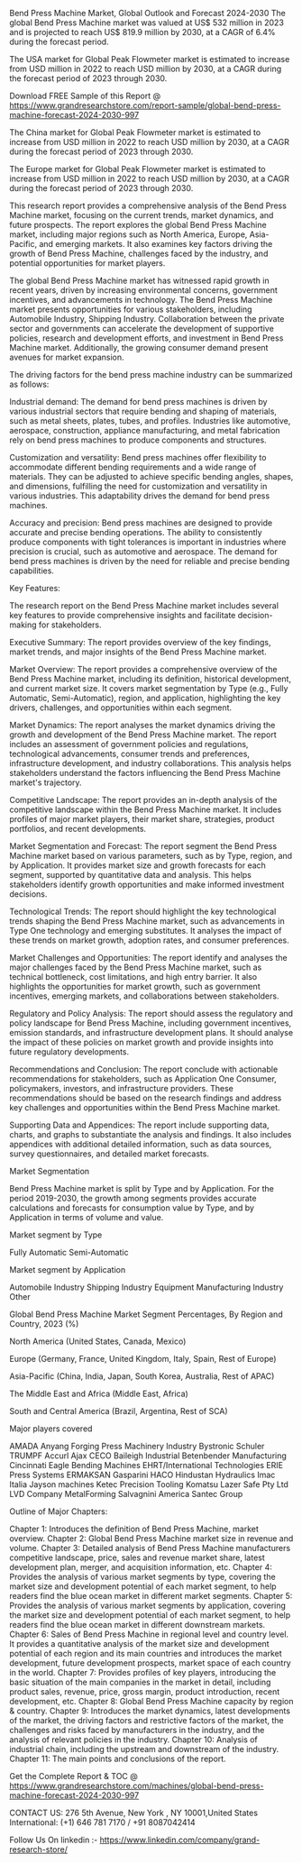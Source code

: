 Bend Press Machine Market, Global Outlook and Forecast 2024-2030
The global Bend Press Machine market was valued at US$ 532 million in 2023 and is projected to reach US$ 819.9 million by 2030, at a CAGR of 6.4% during the forecast period.

The USA market for Global Peak Flowmeter market is estimated to increase from USD million in 2022 to reach USD million by 2030, at a CAGR during the forecast period of 2023 through 2030.

Download FREE Sample of this Report @ https://www.grandresearchstore.com/report-sample/global-bend-press-machine-forecast-2024-2030-997

The China market for Global Peak Flowmeter market is estimated to increase from USD million in 2022 to reach USD million by 2030, at a CAGR during the forecast period of 2023 through 2030.

The Europe market for Global Peak Flowmeter market is estimated to increase from USD million in 2022 to reach USD million by 2030, at a CAGR during the forecast period of 2023 through 2030.

This research report provides a comprehensive analysis of the Bend Press Machine market, focusing on the current trends, market dynamics, and future prospects. The report explores the global Bend Press Machine market, including major regions such as North America, Europe, Asia-Pacific, and emerging markets. It also examines key factors driving the growth of Bend Press Machine, challenges faced by the industry, and potential opportunities for market players.

The global Bend Press Machine market has witnessed rapid growth in recent years, driven by increasing environmental concerns, government incentives, and advancements in technology. The Bend Press Machine market presents opportunities for various stakeholders, including Automobile Industry, Shipping Industry. Collaboration between the private sector and governments can accelerate the development of supportive policies, research and development efforts, and investment in Bend Press Machine market. Additionally, the growing consumer demand present avenues for market expansion.

The driving factors for the bend press machine industry can be summarized as follows:

Industrial demand: The demand for bend press machines is driven by various industrial sectors that require bending and shaping of materials, such as metal sheets, plates, tubes, and profiles. Industries like automotive, aerospace, construction, appliance manufacturing, and metal fabrication rely on bend press machines to produce components and structures.

Customization and versatility: Bend press machines offer flexibility to accommodate different bending requirements and a wide range of materials. They can be adjusted to achieve specific bending angles, shapes, and dimensions, fulfilling the need for customization and versatility in various industries. This adaptability drives the demand for bend press machines.

Accuracy and precision: Bend press machines are designed to provide accurate and precise bending operations. The ability to consistently produce components with tight tolerances is important in industries where precision is crucial, such as automotive and aerospace. The demand for bend press machines is driven by the need for reliable and precise bending capabilities.

Key Features:

The research report on the Bend Press Machine market includes several key features to provide comprehensive insights and facilitate decision-making for stakeholders.

Executive Summary: The report provides overview of the key findings, market trends, and major insights of the Bend Press Machine market.

Market Overview: The report provides a comprehensive overview of the Bend Press Machine market, including its definition, historical development, and current market size. It covers market segmentation by Type (e.g., Fully Automatic, Semi-Automatic), region, and application, highlighting the key drivers, challenges, and opportunities within each segment.

Market Dynamics: The report analyses the market dynamics driving the growth and development of the Bend Press Machine market. The report includes an assessment of government policies and regulations, technological advancements, consumer trends and preferences, infrastructure development, and industry collaborations. This analysis helps stakeholders understand the factors influencing the Bend Press Machine market's trajectory.

Competitive Landscape: The report provides an in-depth analysis of the competitive landscape within the Bend Press Machine market. It includes profiles of major market players, their market share, strategies, product portfolios, and recent developments.

Market Segmentation and Forecast: The report segment the Bend Press Machine market based on various parameters, such as by Type, region, and by Application. It provides market size and growth forecasts for each segment, supported by quantitative data and analysis. This helps stakeholders identify growth opportunities and make informed investment decisions.

Technological Trends: The report should highlight the key technological trends shaping the Bend Press Machine market, such as advancements in Type One technology and emerging substitutes. It analyses the impact of these trends on market growth, adoption rates, and consumer preferences.

Market Challenges and Opportunities: The report identify and analyses the major challenges faced by the Bend Press Machine market, such as technical bottleneck, cost limitations, and high entry barrier. It also highlights the opportunities for market growth, such as government incentives, emerging markets, and collaborations between stakeholders.

Regulatory and Policy Analysis: The report should assess the regulatory and policy landscape for Bend Press Machine, including government incentives, emission standards, and infrastructure development plans. It should analyse the impact of these policies on market growth and provide insights into future regulatory developments.

Recommendations and Conclusion: The report conclude with actionable recommendations for stakeholders, such as Application One Consumer, policymakers, investors, and infrastructure providers. These recommendations should be based on the research findings and address key challenges and opportunities within the Bend Press Machine market.

Supporting Data and Appendices: The report include supporting data, charts, and graphs to substantiate the analysis and findings. It also includes appendices with additional detailed information, such as data sources, survey questionnaires, and detailed market forecasts.

Market Segmentation

Bend Press Machine market is split by Type and by Application. For the period 2019-2030, the growth among segments provides accurate calculations and forecasts for consumption value by Type, and by Application in terms of volume and value.

Market segment by Type

Fully Automatic
Semi-Automatic

Market segment by Application

Automobile Industry
Shipping Industry
Equipment Manufacturing Industry
Other

Global Bend Press Machine Market Segment Percentages, By Region and Country, 2023 (%)

North America (United States, Canada, Mexico)

Europe (Germany, France, United Kingdom, Italy, Spain, Rest of Europe)

Asia-Pacific (China, India, Japan, South Korea, Australia, Rest of APAC)

The Middle East and Africa (Middle East, Africa)

South and Central America (Brazil, Argentina, Rest of SCA)

Major players covered

AMADA
Anyang Forging Press Machinery Industry
Bystronic
Schuler
TRUMPF
Accurl
Ajax CECO
Baileigh Industrial
Betenbender Manufacturing
Cincinnati
Eagle Bending Machines
EHRT/International
Technologies
ERIE Press Systems
ERMAKSAN
Gasparini
HACO
Hindustan Hydraulics
Imac Italia
Jayson machines
Ketec Precision Tooling
Komatsu
Lazer Safe Pty Ltd
LVD Company
MetalForming
Salvagnini America
Santec Group

Outline of Major Chapters:

Chapter 1: Introduces the definition of Bend Press Machine, market overview.
Chapter 2: Global Bend Press Machine market size in revenue and volume.
Chapter 3: Detailed analysis of Bend Press Machine manufacturers competitive landscape, price, sales and revenue market share, latest development plan, merger, and acquisition information, etc.
Chapter 4: Provides the analysis of various market segments by type, covering the market size and development potential of each market segment, to help readers find the blue ocean market in different market segments.
Chapter 5: Provides the analysis of various market segments by application, covering the market size and development potential of each market segment, to help readers find the blue ocean market in different downstream markets.
Chapter 6: Sales of Bend Press Machine in regional level and country level. It provides a quantitative analysis of the market size and development potential of each region and its main countries and introduces the market development, future development prospects, market space of each country in the world.
Chapter 7: Provides profiles of key players, introducing the basic situation of the main companies in the market in detail, including product sales, revenue, price, gross margin, product introduction, recent development, etc.
Chapter 8: Global Bend Press Machine capacity by region & country.
Chapter 9: Introduces the market dynamics, latest developments of the market, the driving factors and restrictive factors of the market, the challenges and risks faced by manufacturers in the industry, and the analysis of relevant policies in the industry.
Chapter 10: Analysis of industrial chain, including the upstream and downstream of the industry.
Chapter 11: The main points and conclusions of the report.

Get the Complete Report & TOC @ https://www.grandresearchstore.com/machines/global-bend-press-machine-forecast-2024-2030-997

CONTACT US:
276 5th Avenue, New York , NY 10001,United States
International: (+1) 646 781 7170 / +91 8087042414

Follow Us On linkedin :- https://www.linkedin.com/company/grand-research-store/
